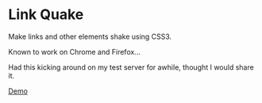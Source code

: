 # Link Quake

Make links and other elements shake using CSS3.

Known to work on Chrome and Firefox...

Had this kicking around on my test server for awhile, thought I would share it.

[Demo](http://bmcculley.github.io/link-quake/)
